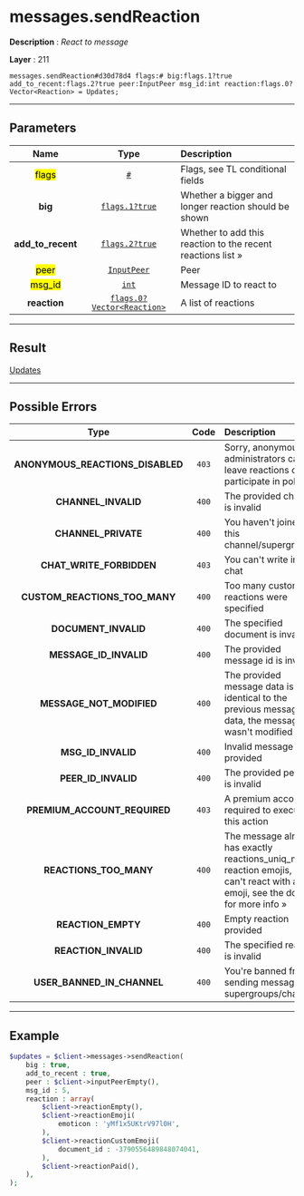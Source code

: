 # messages.sendReaction

**Description** : *React to message*

**Layer** : 211

```tl
messages.sendReaction#d30d78d4 flags:# big:flags.1?true add_to_recent:flags.2?true peer:InputPeer msg_id:int reaction:flags.0?Vector<Reaction> = Updates;
```

---

## Parameters

| Name | Type | Description |
| :---: | :---: | :--- |
| <mark>flags</mark> | [`#`](type/#) | Flags, see TL conditional fields |
| **big** | [`flags.1?true`](type/true) | Whether a bigger and longer reaction should be shown |
| **add_to_recent** | [`flags.2?true`](type/true) | Whether to add this reaction to the recent reactions list » |
| <mark>peer</mark> | [`InputPeer`](type/InputPeer) | Peer |
| <mark>msg_id</mark> | [`int`](type/int) | Message ID to react to |
| **reaction** | [`flags.0?Vector<Reaction>`](type/Reaction) | A list of reactions |

---

## Result

[Updates](type/Updates)

---

## Possible Errors

| Type | Code | Description |
| :---: | :---: | :--- |
| **ANONYMOUS_REACTIONS_DISABLED** | `403` | Sorry, anonymous administrators cannot leave reactions or participate in polls |
| **CHANNEL_INVALID** | `400` | The provided channel is invalid |
| **CHANNEL_PRIVATE** | `400` | You haven't joined this channel/supergroup |
| **CHAT_WRITE_FORBIDDEN** | `403` | You can't write in this chat |
| **CUSTOM_REACTIONS_TOO_MANY** | `400` | Too many custom reactions were specified |
| **DOCUMENT_INVALID** | `400` | The specified document is invalid |
| **MESSAGE_ID_INVALID** | `400` | The provided message id is invalid |
| **MESSAGE_NOT_MODIFIED** | `400` | The provided message data is identical to the previous message data, the message wasn't modified |
| **MSG_ID_INVALID** | `400` | Invalid message ID provided |
| **PEER_ID_INVALID** | `400` | The provided peer id is invalid |
| **PREMIUM_ACCOUNT_REQUIRED** | `403` | A premium account is required to execute this action |
| **REACTIONS_TOO_MANY** | `400` | The message already has exactly reactions_uniq_max reaction emojis, you can't react with a new emoji, see the docs for more info » |
| **REACTION_EMPTY** | `400` | Empty reaction provided |
| **REACTION_INVALID** | `400` | The specified reaction is invalid |
| **USER_BANNED_IN_CHANNEL** | `400` | You're banned from sending messages in supergroups/channels |

---

## Example

```php
$updates = $client->messages->sendReaction(
	big : true,
	add_to_recent : true,
	peer : $client->inputPeerEmpty(),
	msg_id : 5,
	reaction : array(
		$client->reactionEmpty(),
		$client->reactionEmoji(
			emoticon : 'yMf1x5UKtrV97l0H',
		),
		$client->reactionCustomEmoji(
			document_id : -3790556489848074041,
		),
		$client->reactionPaid(),
	),
);
```